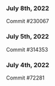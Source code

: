 ### July 8th, 2022

Commit #230067

### July 5th, 2022

Commit #314353


### July 4th, 2022

Commit #72281
